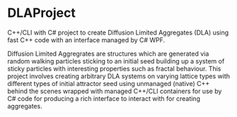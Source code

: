 # DLAProject
C++/CLI with C# project to create Diffusion Limited Aggregates (DLA) using fast C++ code with an interface managed by C# WPF.

Diffusion Limited Aggregrates are structures which are generated via random walking particles sticking to an initial seed building up a
system of sticky particles with interesting properties such as fractal behaviour. This project involves creating arbitrary DLA systems
on varying lattice types with different types of initial attractor seed using unmanaged (native) C++ behind the scenes wrapped with 
managed C++/CLI containers for use by C# code for producing a rich interface to interact with for creating aggregates.
